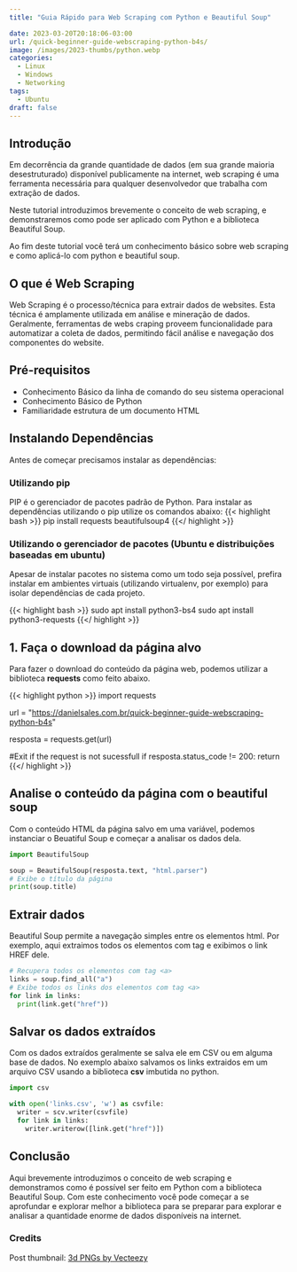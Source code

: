 ```yaml
---
title: "Guia Rápido para Web Scraping com Python e Beautiful Soup"

date: 2023-03-20T20:18:06-03:00
url: /quick-beginner-guide-webscraping-python-b4s/
image: /images/2023-thumbs/python.webp
categories:
  - Linux
  - Windows
  - Networking
tags:
  - Ubuntu
draft: false
---
```


## Introdução
Em decorrência da grande quantidade de dados (em sua grande maioria desestruturado) disponível publicamente na internet, web scraping é uma ferramenta necessária para qualquer desenvolvedor que trabalha com extração de dados.
<!--more-->
Neste tutorial introduzimos brevemente o conceito de web scraping, e demonstraremos como pode ser aplicado com Python e a biblioteca Beautiful Soup.

Ao fim deste tutorial você terá um conhecimento básico sobre web scraping e como aplicá-lo com python e beautiful soup.

## O que é Web Scraping
Web Scraping é o processo/técnica para extrair dados de websites. Esta técnica é amplamente utilizada em análise e mineração de dados. Geralmente, ferramentas de webs craping proveem funcionalidade para automatizar a coleta de dados, permitindo fácil análise e navegação dos componentes do website.

## Pré-requisitos
* Conhecimento Básico da linha de comando do seu sistema operacional
* Conhecimento Básico de Python
* Familiaridade estrutura de um documento HTML

## Instalando Dependências
Antes de começar precisamos instalar as dependências:
### Utilizando pip
PIP é o gerenciador de pacotes padrão de Python. Para instalar as dependências utilizando o pip utilize os comandos abaixo:
{{< highlight bash >}}
pip install requests beautifulsoup4
{{</ highlight >}}
### Utilizando o gerenciador de pacotes (Ubuntu e distribuições baseadas em ubuntu)
Apesar de instalar pacotes no sistema como um todo seja possível, prefira instalar em ambientes virtuais (utilizando virtualenv, por exemplo) para isolar dependências de cada projeto.

{{< highlight bash >}}
sudo apt install python3-bs4
sudo apt install python3-requests
{{</ highlight >}}

## 1. Faça o download da página alvo
Para fazer o download do conteúdo da página web, podemos utilizar a biblioteca **requests** como feito abaixo.

{{< highlight python >}}
import requests

url = "https://danielsales.com.br/quick-beginner-guide-webscraping-python-b4s"

resposta = requests.get(url)

#Exit if the request is not sucessfull
if resposta.status_code != 200:
  return
{{</ highlight >}}

## Analise o conteúdo da página com o beautiful soup
Com o conteúdo HTML da página salvo em uma variável, podemos instanciar o Beuatiful Soup e começar a analisar os dados dela.
```Python
import BeautifulSoup

soup = BeautifulSoup(resposta.text, "html.parser")
# Exibe o título da página
print(soup.title)
```

## Extrair dados
Beautiful Soup permite a navegação simples entre os elementos html. Por exemplo, aqui extraimos todos os elementos com tag <a> e exibimos o link HREF dele.
```Python
# Recupera todos os elementos com tag <a>
links = soup.find_all("a")
# Exibe todos os links dos elementos com tag <a>
for link in links:
  print(link.get("href"))
```

## Salvar os dados extraídos
Com os dados extraídos geralmente se salva ele em CSV ou em alguma base de dados. No exemplo abaixo salvamos os links extraidos em um arquivo CSV usando a biblioteca **csv** imbutida no python.
```Python
import csv

with open('links.csv', 'w') as csvfile:
  writer = scv.writer(csvfile)
  for link in links:
    writer.writerow([link.get("href")])
```

## Conclusão
Aqui brevemente introduzimos o conceito de web scraping e demonstramos como é possível ser feito em Python com a biblioteca Beautiful Soup. Com este conhecimento você pode começar a se aprofundar e explorar melhor a biblioteca para se preparar para explorar e analisar a quantidade enorme de dados disponíveis na internet.

### Credits
Post thumbnail: <a href="https://www.vecteezy.com/free-png/3d">3d PNGs by Vecteezy</a>
